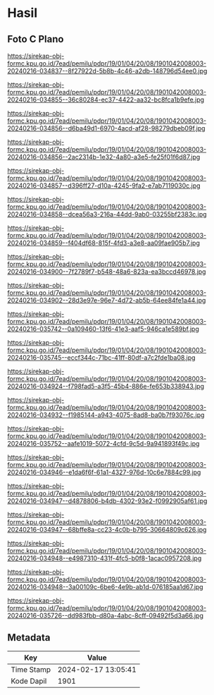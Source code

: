# Hasil

## Foto C Plano

https://sirekap-obj-formc.kpu.go.id/7ead/pemilu/pdpr/19/01/04/20/08/1901042008003-20240216-034837--8f27922d-5b8b-4c46-a2db-148796d54ee0.jpg

https://sirekap-obj-formc.kpu.go.id/7ead/pemilu/pdpr/19/01/04/20/08/1901042008003-20240216-034855--36c80284-ec37-4422-aa32-bc8fca1b9efe.jpg

https://sirekap-obj-formc.kpu.go.id/7ead/pemilu/pdpr/19/01/04/20/08/1901042008003-20240216-034856--d6ba49d1-6970-4acd-af28-98279dbeb09f.jpg

https://sirekap-obj-formc.kpu.go.id/7ead/pemilu/pdpr/19/01/04/20/08/1901042008003-20240216-034856--2ac2314b-1e32-4a80-a3e5-fe25f01f6d87.jpg

https://sirekap-obj-formc.kpu.go.id/7ead/pemilu/pdpr/19/01/04/20/08/1901042008003-20240216-034857--d396ff27-d10a-4245-9fa2-e7ab7119030c.jpg

https://sirekap-obj-formc.kpu.go.id/7ead/pemilu/pdpr/19/01/04/20/08/1901042008003-20240216-034858--dcea56a3-216a-44dd-9ab0-03255bf2383c.jpg

https://sirekap-obj-formc.kpu.go.id/7ead/pemilu/pdpr/19/01/04/20/08/1901042008003-20240216-034859--f404df68-815f-4fd3-a3e8-aa09fae905b7.jpg

https://sirekap-obj-formc.kpu.go.id/7ead/pemilu/pdpr/19/01/04/20/08/1901042008003-20240216-034900--7f2789f7-b548-48a6-823a-ea3bccd46978.jpg

https://sirekap-obj-formc.kpu.go.id/7ead/pemilu/pdpr/19/01/04/20/08/1901042008003-20240216-034902--28d3e97e-96e7-4d72-ab5b-64ee84fe1a44.jpg

https://sirekap-obj-formc.kpu.go.id/7ead/pemilu/pdpr/19/01/04/20/08/1901042008003-20240216-035742--0a109460-13f6-41e3-aaf5-946ca1e589bf.jpg

https://sirekap-obj-formc.kpu.go.id/7ead/pemilu/pdpr/19/01/04/20/08/1901042008003-20240216-035745--eccf344c-71bc-41ff-80df-a7c2fde1ba08.jpg

https://sirekap-obj-formc.kpu.go.id/7ead/pemilu/pdpr/19/01/04/20/08/1901042008003-20240216-034924--f798fad5-a3f5-45b4-886e-fe653b338943.jpg

https://sirekap-obj-formc.kpu.go.id/7ead/pemilu/pdpr/19/01/04/20/08/1901042008003-20240216-034932--f1985144-a943-4075-8ad8-ba0b7f93076c.jpg

https://sirekap-obj-formc.kpu.go.id/7ead/pemilu/pdpr/19/01/04/20/08/1901042008003-20240216-035752--aafe1019-5072-4cfd-9c5d-9a941893f49c.jpg

https://sirekap-obj-formc.kpu.go.id/7ead/pemilu/pdpr/19/01/04/20/08/1901042008003-20240216-034946--e1da6f6f-61a1-4327-976d-10c6e7884c99.jpg

https://sirekap-obj-formc.kpu.go.id/7ead/pemilu/pdpr/19/01/04/20/08/1901042008003-20240216-034947--d4878806-b4db-4302-93e2-f0992905af61.jpg

https://sirekap-obj-formc.kpu.go.id/7ead/pemilu/pdpr/19/01/04/20/08/1901042008003-20240216-034947--68bffe8a-cc23-4c0b-b795-30664809c626.jpg

https://sirekap-obj-formc.kpu.go.id/7ead/pemilu/pdpr/19/01/04/20/08/1901042008003-20240216-034948--e4987310-431f-4fc5-b0f8-1acac0957208.jpg

https://sirekap-obj-formc.kpu.go.id/7ead/pemilu/pdpr/19/01/04/20/08/1901042008003-20240216-034948--3a00109c-6be6-4e9b-ab1d-076185aa1d67.jpg

https://sirekap-obj-formc.kpu.go.id/7ead/pemilu/pdpr/19/01/04/20/08/1901042008003-20240216-035726--dd983fbb-d80a-4abc-8cff-09492f5d3a66.jpg


## Metadata

| Key        | Value               |
| ---------- | ------------------- |
| Time Stamp | 2024-02-17 13:05:41 |
| Kode Dapil | 1901                |



